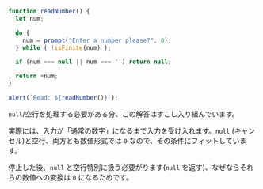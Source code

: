
```js run demo
function readNumber() {
  let num;

  do {
    num = prompt("Enter a number please?", 0);
  } while ( !isFinite(num) );

  if (num === null || num === '') return null;

  return +num;
}

alert(`Read: ${readNumber()}`);
```

`null`/空行を処理する必要がある分、この解答はすこし入り組んでいます。

実際には、入力が「通常の数字」になるまで入力を受け入れます。`null` (キャンセル)と空行、両方とも数値形式では `0` なので、その条件にフィットしています。

停止した後、`null` と空行特別に扱う必要がります(`null` を返す)、なぜならそれらの数値への変換は `0` になるためです。

